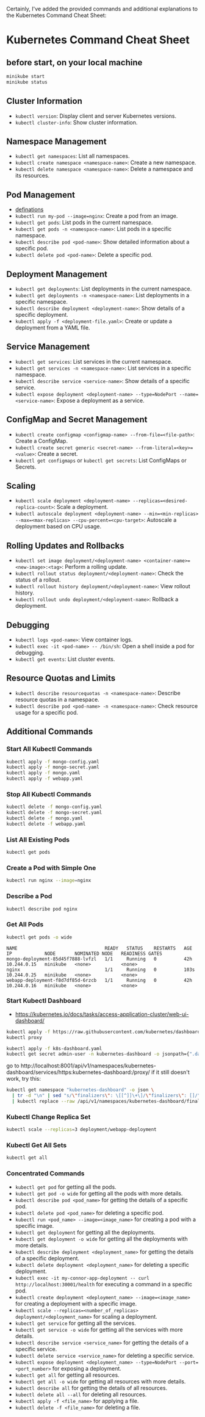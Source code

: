 Certainly, I've added the provided commands and additional explanations to the Kubernetes Command Cheat Sheet:

# Kubernetes Command Cheat Sheet

## before start, on your local machine
```bash
minikube start
minikube status
```
## Cluster Information
- `kubectl version`: Display client and server Kubernetes versions.
- `kubectl cluster-info`: Show cluster information.


## Namespace Management

- `kubectl get namespaces`: List all namespaces.
- `kubectl create namespace <namespace-name>`: Create a new namespace.
- `kubectl delete namespace <namespace-name>`: Delete a namespace and its resources.

## Pod Management
- [definations](definations.md#pod)
- `kubectl run my-pod --image=nginx`: Create a pod from an image.
- `kubectl get pods`: List pods in the current namespace.
- `kubectl get pods -n <namespace-name>`: List pods in a specific namespace.
- `kubectl describe pod <pod-name>`: Show detailed information about a specific pod.
- `kubectl delete pod <pod-name>`: Delete a specific pod.

## Deployment Management

- `kubectl get deployments`: List deployments in the current namespace.
- `kubectl get deployments -n <namespace-name>`: List deployments in a specific namespace.
- `kubectl describe deployment <deployment-name>`: Show details of a specific deployment.
- `kubectl apply -f <deployment-file.yaml>`: Create or update a deployment from a YAML file.

## Service Management

- `kubectl get services`: List services in the current namespace.
- `kubectl get services -n <namespace-name>`: List services in a specific namespace.
- `kubectl describe service <service-name>`: Show details of a specific service.
- `kubectl expose deployment <deployment-name> --type=NodePort --name=<service-name>`: Expose a deployment as a service.

## ConfigMap and Secret Management

- `kubectl create configmap <configmap-name> --from-file=<file-path>`: Create a ConfigMap.
- `kubectl create secret generic <secret-name> --from-literal=<key>=<value>`: Create a secret.
- `kubectl get configmaps` or `kubectl get secrets`: List ConfigMaps or Secrets.

## Scaling

- `kubectl scale deployment <deployment-name> --replicas=<desired-replica-count>`: Scale a deployment.
- `kubectl autoscale deployment <deployment-name> --min=<min-replicas> --max=<max-replicas> --cpu-percent=<cpu-target>`: Autoscale a deployment based on CPU usage.

## Rolling Updates and Rollbacks

- `kubectl set image deployment/<deployment-name> <container-name>=<new-image>:<tag>`: Perform a rolling update.
- `kubectl rollout status deployment/<deployment-name>`: Check the status of a rollout.
- `kubectl rollout history deployment/<deployment-name>`: View rollout history.
- `kubectl rollout undo deployment/<deployment-name>`: Rollback a deployment.

## Debugging

- `kubectl logs <pod-name>`: View container logs.
- `kubectl exec -it <pod-name> -- /bin/sh`: Open a shell inside a pod for debugging.
- `kubectl get events`: List cluster events.

## Resource Quotas and Limits

- `kubectl describe resourcequotas -n <namespace-name>`: Describe resource quotas in a namespace.
- `kubectl describe pod <pod-name> -n <namespace-name>`: Check resource usage for a specific pod.

## Additional Commands

### Start All Kubectl Commands

```bash
kubectl apply -f mongo-config.yaml
kubectl apply -f mongo-secret.yaml
kubectl apply -f mongo.yaml
kubectl apply -f webapp.yaml
```

### Stop All Kubectl Commands

```bash
kubectl delete -f mongo-config.yaml
kubectl delete -f mongo-secret.yaml
kubectl delete -f mongo.yaml
kubectl delete -f webapp.yaml
```

### List All Existing Pods

```bash
kubectl get pods
```

### Create a Pod with Simple One

```bash
kubectl run nginx --image=nginx
```

### Describe a Pod

```bash
kubectl describe pod nginx
```

### Get All Pods

```bash
kubectl get pods -o wide
```

```plaintext
NAME                                READY   STATUS    RESTARTS   AGE    IP            NODE       NOMINATED NODE   READINESS GATES
mongo-deployment-85d45f7888-lvfzl   1/1     Running   0          42h    10.244.0.15   minikube   <none>           <none>
nginx                               1/1     Running   0          103s   10.244.0.25   minikube   <none>           <none>
webapp-deployment-f8d7df85d-6rzcb   1/1     Running   0          42h    10.244.0.16   minikube   <none>           <none>
```

### Start Kubectl Dashboard

- https://kubernetes.io/docs/tasks/access-application-cluster/web-ui-dashboard/
```bash
kubectl apply -f https://raw.githubusercontent.com/kubernetes/dashboard/v2.7.0/aio/deploy/recommended.yaml
kubectl proxy

kubectl apply -f k8s-dashboard.yaml
kubectl get secret admin-user -n kubernetes-dashboard -o jsonpath={".data.token"} | base64 -d


```
go to http://localhost:8001/api/v1/namespaces/kubernetes-dashboard/services/https:kubernetes-dashboard:/proxy/
if it still doesn't work, try this:

```bash
kubectl get namespace "kubernetes-dashboard" -o json \
  | tr -d "\n" | sed "s/\"finalizers\": \[[^]]\+\]/\"finalizers\": []/" \
  | kubectl replace --raw /api/v1/namespaces/kubernetes-dashboard/finalize -f -

```

### Kubectl Change Replica Set

```bash
kubectl scale --replicas=3 deployment/webapp-deployment
```

### Kubectl Get All Sets

```bash
kubectl get all
```

### Concentrated Commands

- `kubectl get pod` for getting all the pods.
- `kubectl get pod -o wide` for getting all the pods with more details.
- `kubectl describe pod <pod_name>` for getting the details of a specific pod.
- `kubectl delete pod <pod_name>` for deleting a specific pod.
- `kubectl run <pod_name> --image=<image_name>` for creating a pod with a specific image.
- `kubectl get deployment` for getting all the deployments.
- `kubectl get deployment -o wide` for getting all the deployments with more details.
- `kubectl describe deployment <deployment_name>` for getting the details of a specific deployment.
- `kubectl delete deployment <deployment_name>` for deleting a specific deployment.
- `kubectl exec -it my-connor-app-deployment -- curl http://localhost:30001/health` for executing a command in a specific pod.
- `kubectl create deployment <deployment_name> --image=<image_name>` for creating a deployment with a specific image.
- `kubectl scale --replicas=<number_of_replicas> deployment/<deployment_name>` for scaling a deployment.
- `kubectl get service` for getting all the services.
- `kubectl get service -o wide` for getting all the services with more details.
- `kubectl describe service <service_name>` for getting the details of a specific service.
- `kubectl delete service <service_name>` for deleting a specific service.
- `kubectl expose deployment <deployment_name> --type=NodePort --port=<port_number>` for exposing a deployment.
- `kubectl get all` for getting all resources.
- `kubectl get all -o wide` for getting all resources with more details.
- `kubectl describe all` for getting the details of all resources.
- `kubectl delete all --all` for deleting all resources.
- `kubectl apply -f <file_name>` for applying a file.
- `kubectl delete -f <file_name>` for deleting a file.